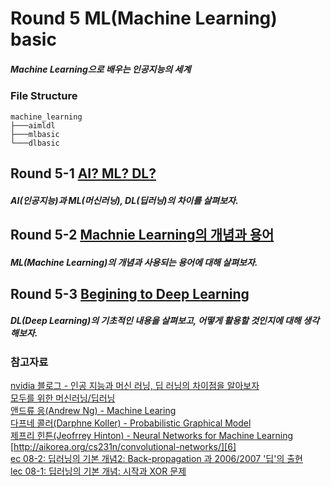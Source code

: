 # Round 5 ML(Machine Learning) basic

##### Machine Learning으로 배우는 인공지능의 세계

### File Structure

```
machine_learning
├───aimldl
├───mlbasic
└───dlbasic
```
  
## Round 5-1 [AI? ML? DL?](/machine_learning/aimldl/README.md)

##### AI(인공지능)과 ML(머신러닝), DL(딥러닝)의 차이를 살펴보자.  

## Round 5-2 [Machnie Learning의 개념과 용어](/machine_learning/mlbasic/README.md)

##### ML(Machine Learning)의 개념과 사용되는 용어에 대해 살펴보자.  

## Round 5-3 [Begining to Deep Learning](/machine_learning/dlbasic/README.md)

##### DL(Deep Learning)의 기초적인 내용을 살펴보고, 어떻게 활용할 것인지에 대해 생각해보자.  

### 참고자료

[nvidia 블로그 - 인공 지능과 머신 러닝, 딥 러닝의 차이점을 알아보자][1]  
[모두를 위한 머신러닝/딥러닝][2]  
[앤드류 응(Andrew Ng) - Machine Learing][3]  
[다프네 콜러(Darphne Koller) - Probabilistic Graphical Model][4]  
[제프리 힌튼(Jeofrrey Hinton) - Neural Networks for Machine Learning][5]  
[http://aikorea.org/cs231n/convolutional-networks/][6]  
[ec 08-2: 딥러닝의 기본 개념2: Back-propagation 과 2006/2007 '딥'의 출현][7]  
[lec 08-1: 딥러닝의 기본 개념: 시작과 XOR 문제][8]  

[1]: http://blogs.nvidia.co.kr/2016/08/03/difference_ai_learning_machinelearning/  
[2]: https://hunkim.github.io/ml/  
[3]: https://www.coursera.org/learn/machine-learning  
[4]: https://www.coursera.org/learn/probabilistic-graphical-models  
[5]: https://www.coursera.org/learn/neural-networks  
[6]: http://aikorea.org/cs231n/convolutional-networks/  
[7]: https://www.youtube.com/watch?v=AByVbUX1PUI  
[8]: https://www.youtube.com/watch?v=n7DNueHGkqE&feature=youtu.be  
